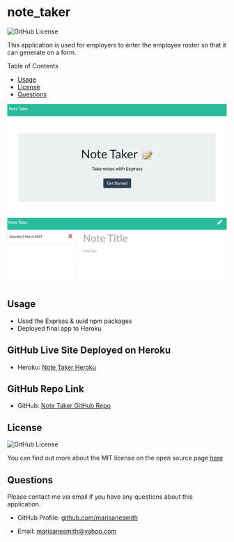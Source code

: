 # note_taker

![GitHub License](https://img.shields.io/badge/license-MIT-green.svg)<br>

This application is used for employers to enter the employee roster so that it can generate on a form. 

Table of Contents
* [Usage](#Usage)
* [License](#License)
* [Questions](#Questions)

![Note Taker Homepage](./public/images/note-taker.png)
![Note Taker 2nd Page](./public/images/note-taker-2.png)

## Usage
* Used the Express & uuid npm packages
* Deployed final app to Heroku

## GitHub Live Site Deployed on Heroku
* Heroku: [Note Taker Heroku](https://write-notes-marisa.herokuapp.com/)

## GitHub Repo Link
* GitHub: [Note Taker GitHub Repo](https://github.com/marisanesmith/note_taker)

## License
![GitHub License](https://img.shields.io/badge/license-MIT-green.svg)


You can find out more about the MIT license on the open source page [here](https://www.opensource.org/licenses/MIT)

## Questions

Please contact me via email if you have any questions about this application.

* GitHub Profile: [github.com/marisanesmith](https://github.com/marisanesmith)

* Email: [marisanesmith@yahoo.com](marisanesmith@yahoo.com)